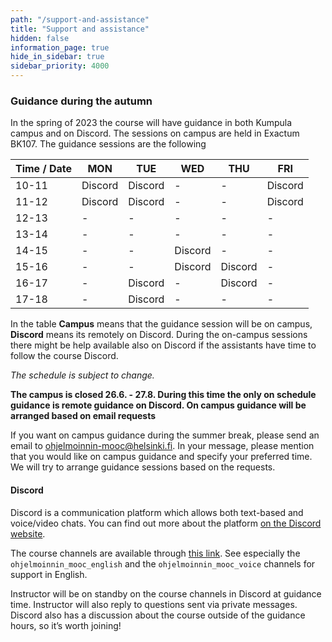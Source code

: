```yaml
---
path: "/support-and-assistance"
title: "Support and assistance"
hidden: false
information_page: true
hide_in_sidebar: true
sidebar_priority: 4000
---
```


### Guidance during the autumn

In the spring of 2023 the course will have guidance in both Kumpula campus and on Discord. The sessions on campus are held in Exactum BK107. The guidance sessions are the following


| Time / Date | MON | TUE | WED | THU | FRI |
|-----|----|----|----|----|----|
| 10-11 |  Discord | Discord | - | - | Discord |
| 11-12 |  Discord | Discord | - | - | Discord |
| 12-13 | - | - | - | - | - |
| 13-14 | - | - | - | - | - |
| 14-15 | - | - | Discord | - | - |
| 15-16 | - | - | Discord | Discord | - |
| 16-17 | - | Discord | - | Discord | - |
| 17-18 | - | Discord | - | - | - |

In the table **Campus** means that the guidance session will be on campus, **Discord** means its remotely on Discord. During the on-campus sessions there might be help available also on Discord if the assistants have time to follow the course Discord.

*The schedule is subject to change.*


**The campus is closed 26.6. - 27.8. During this time the only on schedule guidance is remote guidance on Discord. On campus guidance will be arranged based on email requests**

If you want on campus guidance during the summer break, please send an email to ohjelmoinnin-mooc@helsinki.fi. In your message, please mention that you would like on campus guidance and specify your preferred time. We will try to arrange guidance sessions based on the requests.

#### Discord

Discord is a communication platform which allows both text-based and voice/video chats. You can find out more about the platform [on the Discord website](https://discord.com/).

The course channels are available through [this link](https://study.cs.helsinki.fi/discord/join/ohjelmoinnin_mooc). See especially the `ohjelmoinnin_mooc_english` and the `ohjelmoinnin_mooc_voice` channels for support in English.

Instructor will be on standby on the course channels in Discord at guidance time. Instructor will also reply to questions sent via private messages. Discord also has a discussion about the course outside of the guidance hours, so it’s worth joining!
